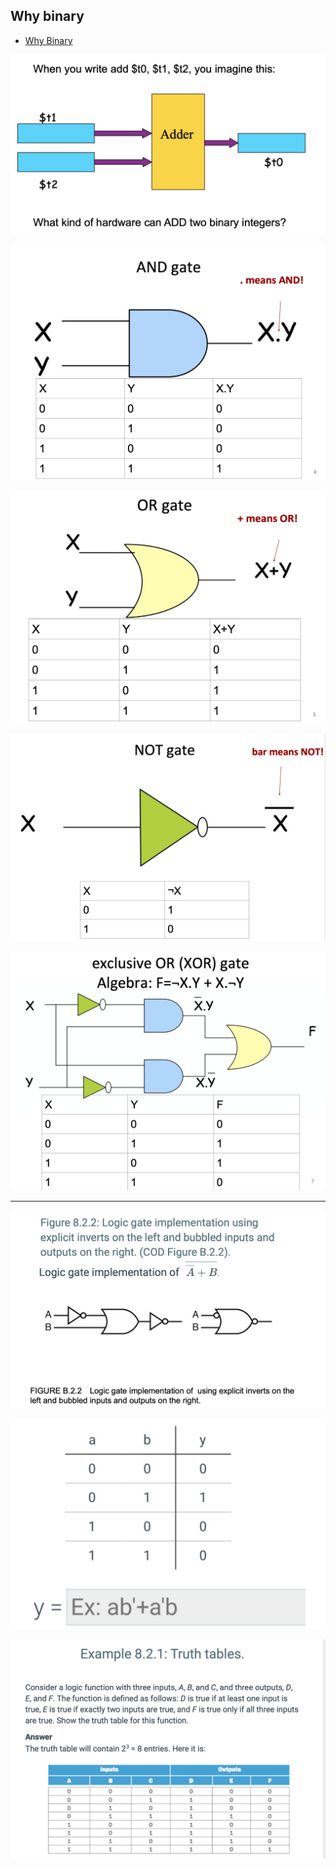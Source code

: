 ## Why binary

- [Why Binary](https://www.youtube.com/watch?v=Xpk67YzOn5w)

![](img/2020-11-02-09-31-05.png)

![](img/2020-11-02-09-31-33.png)

![](img/2020-11-02-09-32-23.png)

![](img/2020-11-02-09-32-37.png)

![](img/2020-11-02-09-58-39.png)

---

![](img/2020-11-02-10-03-22.png)

![](img/2020-11-02-10-12-14.png)

![](img/2020-11-08-14-18-31.png)


